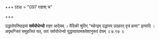+++
title = "097 राज्ञश् च"

+++

उद्धारोपरिष्ठद्रव्यं **सर्वयोधेभ्यो** राज्ञा आदेयम् । वैदिकी श्रुतिर् "महेन्द्रम् उद्धारम् उदहरत् वृत्रं हत्वा" इत्यादि । अपृथग्जितं समूहजितं यत्, ततः सर्वयोधेभ्यो युद्धव्यायामक्लेशानुरूपं देयम् ॥ ७.९७ ॥